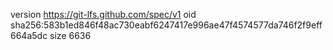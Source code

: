 version https://git-lfs.github.com/spec/v1
oid sha256:583b1ed846f48ac730eabf6247417e996ae47f4574577da746f2f9eff664a5dc
size 6636
